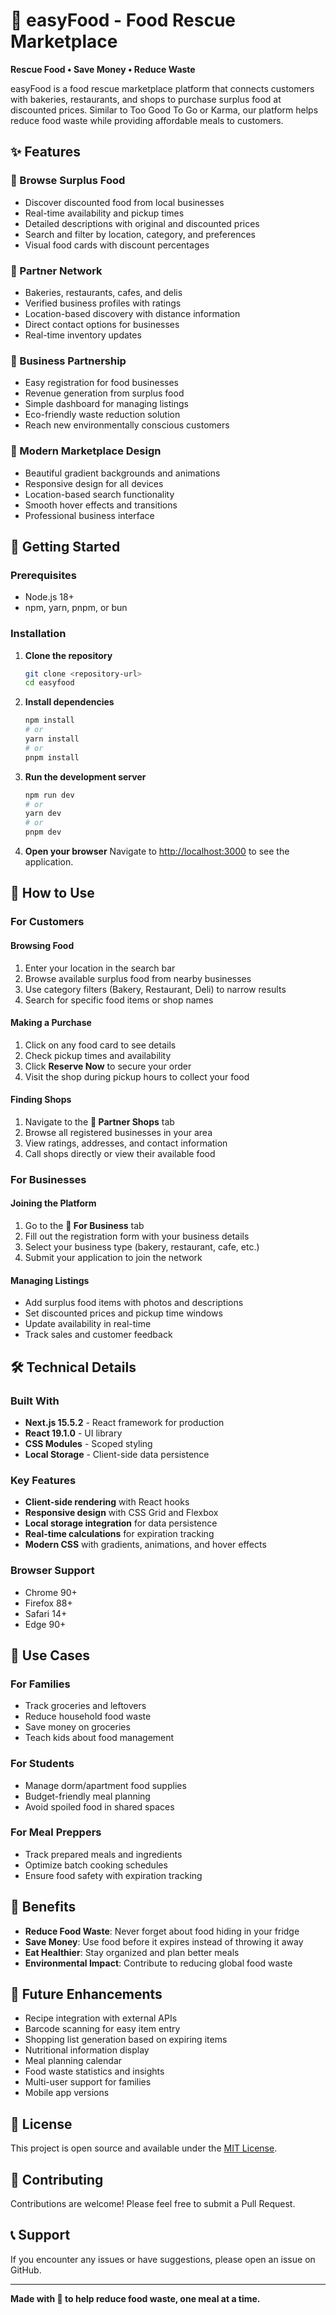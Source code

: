 # 🥗 easyFood - Food Rescue Marketplace

**Rescue Food • Save Money • Reduce Waste**

easyFood is a food rescue marketplace platform that connects customers with bakeries, restaurants, and shops to purchase surplus food at discounted prices. Similar to Too Good To Go or Karma, our platform helps reduce food waste while providing affordable meals to customers.

## ✨ Features

### 🛒 Browse Surplus Food
- Discover discounted food from local businesses
- Real-time availability and pickup times
- Detailed descriptions with original and discounted prices
- Search and filter by location, category, and preferences
- Visual food cards with discount percentages

### 🏪 Partner Network
- Bakeries, restaurants, cafes, and delis
- Verified business profiles with ratings
- Location-based discovery with distance information
- Direct contact options for businesses
- Real-time inventory updates

### 💼 Business Partnership
- Easy registration for food businesses
- Revenue generation from surplus food
- Simple dashboard for managing listings
- Eco-friendly waste reduction solution
- Reach new environmentally conscious customers

### 🎨 Modern Marketplace Design
- Beautiful gradient backgrounds and animations
- Responsive design for all devices
- Location-based search functionality
- Smooth hover effects and transitions
- Professional business interface

## 🚀 Getting Started

### Prerequisites
- Node.js 18+ 
- npm, yarn, pnpm, or bun

### Installation

1. **Clone the repository**
   ```bash
   git clone <repository-url>
   cd easyfood
   ```

2. **Install dependencies**
   ```bash
   npm install
   # or
   yarn install
   # or
   pnpm install
   ```

3. **Run the development server**
   ```bash
   npm run dev
   # or
   yarn dev
   # or
   pnpm dev
   ```

4. **Open your browser**
   Navigate to [http://localhost:3000](http://localhost:3000) to see the application.

## 📱 How to Use

### For Customers

#### Browsing Food
1. Enter your location in the search bar
2. Browse available surplus food from nearby businesses
3. Use category filters (Bakery, Restaurant, Deli) to narrow results
4. Search for specific food items or shop names

#### Making a Purchase
1. Click on any food card to see details
2. Check pickup times and availability
3. Click **Reserve Now** to secure your order
4. Visit the shop during pickup hours to collect your food

#### Finding Shops
1. Navigate to the **🏪 Partner Shops** tab
2. Browse all registered businesses in your area
3. View ratings, addresses, and contact information
4. Call shops directly or view their available food

### For Businesses

#### Joining the Platform
1. Go to the **💼 For Business** tab
2. Fill out the registration form with your business details
3. Select your business type (bakery, restaurant, cafe, etc.)
4. Submit your application to join the network

#### Managing Listings
- Add surplus food items with photos and descriptions
- Set discounted prices and pickup time windows
- Update availability in real-time
- Track sales and customer feedback

## 🛠️ Technical Details

### Built With
- **Next.js 15.5.2** - React framework for production
- **React 19.1.0** - UI library
- **CSS Modules** - Scoped styling
- **Local Storage** - Client-side data persistence

### Key Features
- **Client-side rendering** with React hooks
- **Responsive design** with CSS Grid and Flexbox
- **Local storage integration** for data persistence
- **Real-time calculations** for expiration tracking
- **Modern CSS** with gradients, animations, and hover effects

### Browser Support
- Chrome 90+
- Firefox 88+
- Safari 14+
- Edge 90+

## 🎯 Use Cases

### For Families
- Track groceries and leftovers
- Reduce household food waste
- Save money on groceries
- Teach kids about food management

### For Students
- Manage dorm/apartment food supplies
- Budget-friendly meal planning
- Avoid spoiled food in shared spaces

### For Meal Preppers
- Track prepared meals and ingredients
- Optimize batch cooking schedules
- Ensure food safety with expiration tracking

## 🌟 Benefits

- **Reduce Food Waste**: Never forget about food hiding in your fridge
- **Save Money**: Use food before it expires instead of throwing it away
- **Eat Healthier**: Stay organized and plan better meals
- **Environmental Impact**: Contribute to reducing global food waste

## 🔮 Future Enhancements

- Recipe integration with external APIs
- Barcode scanning for easy item entry
- Shopping list generation based on expiring items
- Nutritional information display
- Meal planning calendar
- Food waste statistics and insights
- Multi-user support for families
- Mobile app versions

## 📄 License

This project is open source and available under the [MIT License](LICENSE).

## 🤝 Contributing

Contributions are welcome! Please feel free to submit a Pull Request.

## 📞 Support

If you encounter any issues or have suggestions, please open an issue on GitHub.

---

**Made with 💚 to help reduce food waste, one meal at a time.**
